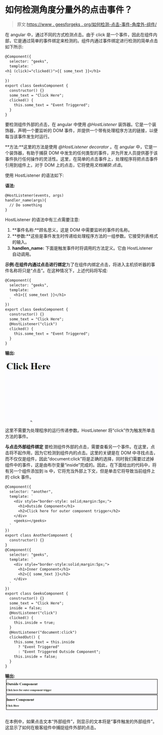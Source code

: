 # 如何检测角度分量外的点击事件？

> 原文:[https://www . geesforgeks . org/如何检测-点击-事件-角度外-组件/](https://www.geeksforgeeks.org/how-to-detect-click-event-outside-angular-component/)

在 angular 中，通过不同的方式检测点击。由于 click 是一个事件，因此在组件内部，它是通过简单的事件绑定来检测的。组件内通过事件绑定进行检测的简单点击如下所示:

```
@Component({
  selector: "geeks",
  template: `
<h1 (click)="clicked()">{{ some_text }}</h1>
  `
})
export class GeeksComponent {
  constructor() {}
  some_text = "Click Here";
  clicked() {
    this.some_text = "Event Triggered";
  }
}
```

要检测组件外部的点击，在 angular 中使用 *@HostListener* 装饰器。它是一个装饰器，声明一个要监听的 DOM 事件，并提供一个带有处理程序方法的链接，以便每当该事件发生时运行。

**方法:**这里的方法是使用 *@HostListener decorator* 。在 angular 中，它是一个装饰器，有助于捕获 DOM 中发生的任何类型的事件，并为开发人员提供基于该事件执行任何操作的灵活性。这里，在简单的点击事件上，处理程序将把点击事件引用到组件上，对于 DOM 上的点击，它将使用*文档捕获:点击*。

使用 HostListener 的语法如下:

**语法:**

```
@HostListener(events, args)
handler_name(args){
  // Do something
}

```

HostListener 的语法中有三点需要注意:

1.  **事件名称:**顾名思义，这是 DOM 中需要监听的事件的名称。
2.  **参数:**这些是事件发生时传递给处理程序方法的一组参数。它接受列表格式的输入。
3.  **handlen_name:** 下面是触发事件时将调用的方法定义。它由 HostListener 自动调用。

**示例:在组件内通过点击进行绑定**为了在组件内绑定点击，将进入主机侦听器的事件名称将只是“点击”。在这种情况下，上述代码将写成:

```
@Component({
  selector: "geeks",
  template: `
    <h1>{{ some_text }}</h1>
  `
})
export class GeeksComponent {
  constructor() {}
  some_text = "Click Here";
  @HostListener("click")
  clicked() {
    this.some_text = "Event Triggered";
  }
}
```

**输出:**
![](img/73d9c74e4a9d89ae23427d426a1842f4.png)

这里不需要为处理程序的运行传递参数。HostListener 将“click”作为触发所单击方法的事件。

**与点击外部组件绑定**
要检测组件外部的点击，需要查看另一个事件。在这里，点击将不起作用，因为它检测到组件内的点击。这里的关键是在 DOM 中寻找点击，而不仅仅是组件，因此“document:click”将是正确的选择，同时我们需要过滤掉组件中的事件，这是由布尔变量“inside”完成的。因此，在下面给出的代码中，将有另一个组件添加到 is 中，它将充当外部上下文，但是单击它将导致当前组件上的 click 事件。

```
@Component({
  selector: "another",
  template: `
    <div style="border-style: solid;margin:5px;">
      <h1>Outside Component</h1>
      <h2>Click here for outer component trigger</h2>
    </div>
    <geeks></geeks>
  `
})
export class AnotherComponent {
  constructor() {}
}
@Component({
  selector: "geeks",
  template: `
    <div style="border-style:solid;margin:5px;">
      <h1>Inner Component</h1>
      <h2>{{ some_text }}</h2>
    </div>
  `
})
export class GeeksComponent {
  constructor() {}
  some_text = "Click Here";
  inside = false;
  @HostListener("click")
  clicked() {
    this.inside = true;
  }
  @HostListener("document:click")
  clickedOut() {
    this.some_text = this.inside
      ? "Event Triggered"
      : "Event Triggered Outside Component";
    this.inside = false;
  }
}
```

**输出:**
![](img/42e5100ba503eb7dbe15f25496991785.png)
在本例中，如果点击文本“外部组件”，则显示的文本将是“事件触发的外部组件”。这显示了如何在极客组件中捕捉组件外部的点击。